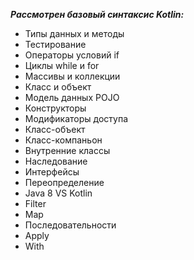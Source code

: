 ***Рассмотрен базовый синтаксис Kotlin:***
+ Типы данных и методы
+ Тестирование
+ Операторы условий if
+ Циклы while и for
+ Массивы и коллекции
+ Класс и объект
+ Модель данных POJO
+ Конструкторы
+ Модификаторы доступа
+ Класс-объект
+ Класс-компаньон
+ Внутренние классы
+ Наследование
+ Интерфейсы
+ Переопределение
+ Java 8 VS Kotlin
+ Filter
+ Map
+ Последовательности
+ Apply
+ With